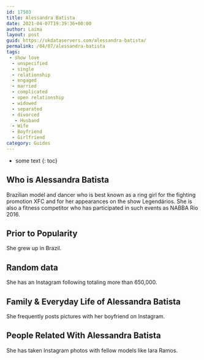 ```yaml
---
id: 17503
title: Alessandra Batista
date: 2021-04-07T19:39:36+00:00
author: Laima
layout: post
guid: https://ukdataservers.com/alessandra-batista/
permalink: /04/07/alessandra-batista
tags:
 - show love
  - unspecified
  - single
  - relationship
  - engaged
  - married
  - complicated
  - open relationship
  - widowed
  - separated
  - divorced
   - Husband
  - Wife
  - Boyfriend
  - Girlfriend
category: Guides
---
```


* some text
{: toc}


## Who is Alessandra Batista
                  
                  
                  
Brazilian model and dancer who is best known as a ring girl for the fighting promotion XFC and for her appearances on the show Legendários. She is also a fitness competitor who has participated in such events as NABBA Rio 2016.
                  
              
            
              
            
                
                
                
## Prior to Popularity
                  
                  
                  
She grew up in Brazil.
                  
              
            
              
            
                
                
                
## Random data
                  
                  
                  
She has an Instagram following totaling more than 650,000.
                  
              
            
              
            
                
                
                
## Family & Everyday Life of Alessandra Batista
                  
                  
                  
She frequently posts pictures with her boyfriend on Instagram.
                  
              
            
              
            
                
                
                
## People Related With Alessandra Batista
                  
                  
                  
She has taken Instagram photos with fellow models like Iara Ramos.
                  
              
            
              
            
                
              
            
              
              
            
            
              
            
          
          
          